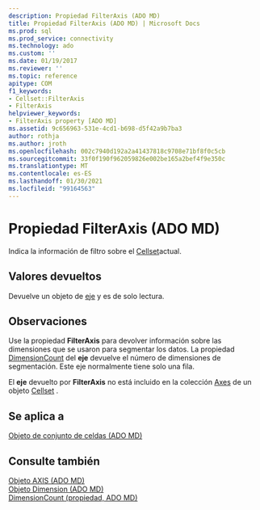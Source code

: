 ```yaml
---
description: Propiedad FilterAxis (ADO MD)
title: Propiedad FilterAxis (ADO MD) | Microsoft Docs
ms.prod: sql
ms.prod_service: connectivity
ms.technology: ado
ms.custom: ''
ms.date: 01/19/2017
ms.reviewer: ''
ms.topic: reference
apitype: COM
f1_keywords:
- Cellset::FilterAxis
- FilterAxis
helpviewer_keywords:
- FilterAxis property [ADO MD]
ms.assetid: 9c656963-531e-4cd1-b698-d5f42a9b7ba3
author: rothja
ms.author: jroth
ms.openlocfilehash: 002c7940d192a2a41437818c9708e71bf8f0c5cb
ms.sourcegitcommit: 33f0f190f962059826e002be165a2bef4f9e350c
ms.translationtype: MT
ms.contentlocale: es-ES
ms.lasthandoff: 01/30/2021
ms.locfileid: "99164563"
---
```

# <a name="filteraxis-property-ado-md"></a>Propiedad FilterAxis (ADO MD)
Indica la información de filtro sobre el [Cellset](./cellset-object-ado-md.md)actual.  
  
## <a name="return-values"></a>Valores devueltos  
 Devuelve un objeto de [eje](./axis-object-ado-md.md) y es de solo lectura.  
  
## <a name="remarks"></a>Observaciones  
 Use la propiedad **FilterAxis** para devolver información sobre las dimensiones que se usaron para segmentar los datos. La propiedad [DimensionCount](./dimensioncount-property-ado-md.md) del **eje** devuelve el número de dimensiones de segmentación. Este eje normalmente tiene solo una fila.  
  
 El **eje** devuelto por **FilterAxis** no está incluido en la colección [Axes](./axes-collection-ado-md.md) de un objeto [Cellset](./cellset-object-ado-md.md) .  
  
## <a name="applies-to"></a>Se aplica a  
 [Objeto de conjunto de celdas (ADO MD)](./cellset-object-ado-md.md)  
  
## <a name="see-also"></a>Consulte también  
 [Objeto AXIS (ADO MD)](./axis-object-ado-md.md)   
 [Objeto Dimension (ADO MD)](./dimension-object-ado-md.md)   
 [DimensionCount (propiedad, ADO MD)](./dimensioncount-property-ado-md.md)